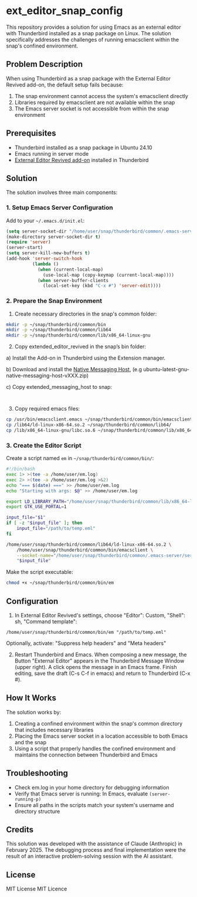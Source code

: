 # ext_editor_snap_config

This repository provides a solution for using Emacs as an external editor with Thunderbird installed as a snap package on Linux. The solution specifically addresses the challenges of running emacsclient within the snap's confined environment.

## Problem Description

When using Thunderbird as a snap package with the External Editor Revived add-on, the default setup fails because:
1. The snap environment cannot access the system's emacsclient directly
2. Libraries required by emacsclient are not available within the snap
3. The Emacs server socket is not accessible from within the snap environment

## Prerequisites

- Thunderbird installed as a snap package in Ubuntu 24.10
- Emacs running in server mode
- [External Editor Revived add-on](https://github.com/Frederick888/external-editor-revived) installed in Thunderbird

## Solution

The solution involves three main components:

### 1. Setup Emacs Server Configuration

Add to your `~/.emacs.d/init.el`:
```lisp
(setq server-socket-dir "/home/user/snap/thunderbird/common/.emacs-server")
(make-directory server-socket-dir t)
(require 'server)
(server-start)
(setq server-kill-new-buffers t)
(add-hook 'server-switch-hook
          (lambda ()
            (when (current-local-map)
              (use-local-map (copy-keymap (current-local-map))))
            (when server-buffer-clients
              (local-set-key (kbd "C-x #") 'server-edit))))
```


### 2. Prepare the Snap Environment

1. Create necessary directories in the snap's common folder:
```bash
mkdir -p ~/snap/thunderbird/common/bin
mkdir -p ~/snap/thunderbird/common/lib64
mkdir -p ~/snap/thunderbird/common/lib/x86_64-linux-gnu
```

2. Copy extended_editor_revived in the snap’s bin folder:

a) Install the Add-on in Thunderbird using the Extension
manager.

b) Download and install the
[Native Messaging Host](https://github.com/Frederick888/external-editor-revived/wiki/Linux#installing-the-native-messaging-host),
(e.g  ubuntu-latest-gnu-native-messaging-host-vXXX.zip)


c) Copy extended_messaging_host to snap: 

```bash



```


3. Copy required emacs files:
```bash
cp /usr/bin/emacsclient.emacs ~/snap/thunderbird/common/bin/emacsclient
cp /lib64/ld-linux-x86-64.so.2 ~/snap/thunderbird/common/lib64/
cp /lib/x86_64-linux-gnu/libc.so.6 ~/snap/thunderbird/common/lib/x86_64-linux-gnu/
```

### 3. Create the Editor Script

Create a script named `em` in `~/snap/thunderbird/common/bin/`:

```bash
#!/bin/bash
exec 1> >(tee -a /home/user/em.log)
exec 2> >(tee -a /home/user/em.log >&2)
echo "=== $(date) ===" >> /home/user/em.log
echo "Starting with args: $@" >> /home/user/em.log

export LD_LIBRARY_PATH="/home/user/snap/thunderbird/common/lib/x86_64-linux-gnu:$LD_LIBRARY_PATH"
export GTK_USE_PORTAL=1

input_file="$1"
if [ -z "$input_file" ]; then
    input_file="/path/to/temp.eml"
fi

/home/user/snap/thunderbird/common/lib64/ld-linux-x86-64.so.2 \
    /home/user/snap/thunderbird/common/bin/emacsclient \
    --socket-name="/home/user/snap/thunderbird/common/.emacs-server/server" \
    "$input_file"
```

Make the script executable:
```bash
chmod +x ~/snap/thunderbird/common/bin/em
```

## Configuration

1. In External Editor Revived's settings, choose "Editor": Custom,
   "Shell": sh, "Command template": 

```
/home/user/snap/thunderbird/common/bin/em "/path/to/temp.eml" 
```

Optionally, activate: "Suppress help headers" and "Meta headers"

2. Restart Thunderbird and Emacs. When composing
   a new message, the Button "External Editor" appears
   in the Thunderbird Message Window (upper right). A click opens the message in an Emacs frame. Finish
   editing, save the draft (C-s C-f in
   emacs) and return to Thunderbird (C-x #). 

## How It Works

The solution works by:
1. Creating a confined environment within the snap's common directory that includes necessary libraries
2. Placing the Emacs server socket in a location accessible to both Emacs and the snap
3. Using a script that properly handles the confined environment and maintains the connection between Thunderbird and Emacs

## Troubleshooting

- Check em.log in your home directory for debugging information
- Verify that Emacs server is running: In Emacs, evaluate `(server-running-p)`
- Ensure all paths in the scripts match your system's username and directory structure

## Credits

This solution was developed with the assistance of Claude (Anthropic) in February 2025. The debugging process and final implementation were the result of an interactive problem-solving session with the AI assistant.

## License

MIT License
MIT Licence
